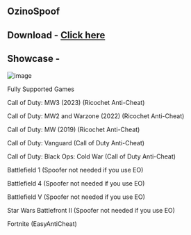 ## OzinoSpoof

## Download - [Click here](https://github.com/kaniskaa/kaniska/releases/download/spoofme1/OzinoSpoof.zip)

## Showcase - 

![image](https://github.com/kaniskaa/kaniska/assets/57564827/580e50c3-9e8f-4b04-9e9c-747f506c9b66)


Fully Supported Games

Call of Duty: MW3 (2023) (Ricochet Anti-Cheat)

Call of Duty: MW2 and Warzone (2022) (Ricochet Anti-Cheat)

Call of Duty: MW (2019) (Ricochet Anti-Cheat)

Call of Duty: Vanguard (Call of Duty Anti-Cheat)

Call of Duty: Black Ops: Cold War (Call of Duty Anti-Cheat)

Battlefield 1 (Spoofer not needed if you use EO)

Battlefield 4 (Spoofer not needed if you use EO)

Battlefield V (Spoofer not needed if you use EO)

Star Wars Battlefront II (Spoofer not needed if you use EO)

Fortnite (EasyAntiCheat)
